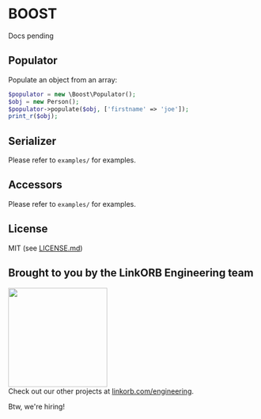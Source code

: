 BOOST
=====

Docs pending

## Populator

Populate an object from an array:

```php
$populator = new \Boost\Populator();
$obj = new Person();
$populator->populate($obj, ['firstname' => 'joe']);
print_r($obj);
```

## Serializer

Please refer to `examples/` for examples.

## Accessors

Please refer to `examples/` for examples.

## License

MIT (see [LICENSE.md](LICENSE.md))

## Brought to you by the LinkORB Engineering team

<img src="http://www.linkorb.com/d/meta/tier1/images/linkorbengineering-logo.png" width="200px" /><br />
Check out our other projects at [linkorb.com/engineering](http://www.linkorb.com/engineering).

Btw, we're hiring!
